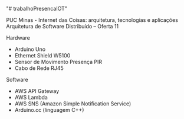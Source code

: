 "# trabalhoPresencaIOT" 

PUC Minas - Internet das Coisas: arquitetura, tecnologias e aplicações
Arquitetura de Software Distribuído – Oferta 11

Hardware
- Arduino Uno
- Ethernet Shield W5100
- Sensor de Movimento Presença PIR
- Cabo de Rede RJ45

Software
- AWS API Gateway
- AWS Lambda
- AWS SNS (Amazon Simple Notification Service) 
- Arduino.cc (linguagem C++)

